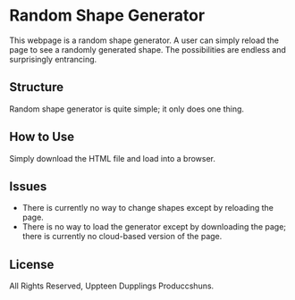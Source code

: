 # Random Shape Generator

This webpage is a random shape generator. A user can simply reload the page to see a randomly generated shape. The possibilities are endless and surprisingly entrancing.

## Structure

Random shape generator is quite simple; it only does one thing.

## How to Use

Simply download the HTML file and load into a browser.

## Issues

* There is currently no way to change shapes except by reloading the page.
* There is no way to load the generator except by downloading the page; there is currently no cloud-based version of the page.

## License

All Rights Reserved, Uppteen Dupplings Produccshuns.

